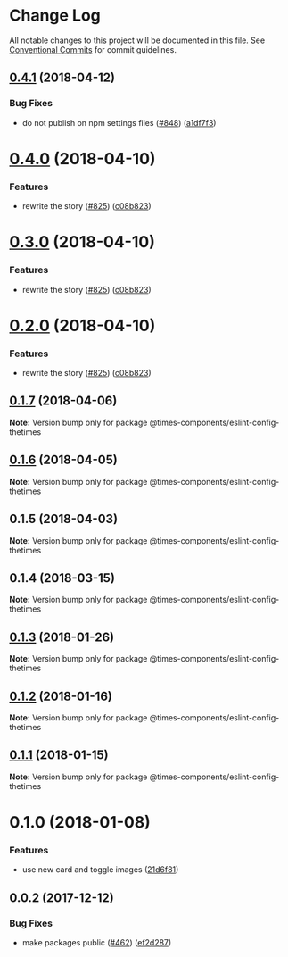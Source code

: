 # Change Log

All notable changes to this project will be documented in this file.
See [Conventional Commits](https://conventionalcommits.org) for commit guidelines.

<a name="0.4.1"></a>
## [0.4.1](https://github.com/newsuk/times-components/compare/@times-components/eslint-config-thetimes@0.4.0...@times-components/eslint-config-thetimes@0.4.1) (2018-04-12)


### Bug Fixes

* do not publish on npm settings files ([#848](https://github.com/newsuk/times-components/issues/848)) ([a1df7f3](https://github.com/newsuk/times-components/commit/a1df7f3))




<a name="0.4.0"></a>
# [0.4.0](https://github.com/newsuk/times-components/compare/@times-components/eslint-config-thetimes@0.1.7...@times-components/eslint-config-thetimes@0.4.0) (2018-04-10)


### Features

* rewrite the story ([#825](https://github.com/newsuk/times-components/issues/825)) ([c08b823](https://github.com/newsuk/times-components/commit/c08b823))




<a name="0.3.0"></a>
# [0.3.0](https://github.com/newsuk/times-components/compare/@times-components/eslint-config-thetimes@0.1.7...@times-components/eslint-config-thetimes@0.3.0) (2018-04-10)


### Features

* rewrite the story ([#825](https://github.com/newsuk/times-components/issues/825)) ([c08b823](https://github.com/newsuk/times-components/commit/c08b823))




<a name="0.2.0"></a>
# [0.2.0](https://github.com/newsuk/times-components/compare/@times-components/eslint-config-thetimes@0.1.7...@times-components/eslint-config-thetimes@0.2.0) (2018-04-10)


### Features

* rewrite the story ([#825](https://github.com/newsuk/times-components/issues/825)) ([c08b823](https://github.com/newsuk/times-components/commit/c08b823))




<a name="0.1.7"></a>
## [0.1.7](https://github.com/newsuk/times-components/compare/@times-components/eslint-config-thetimes@0.1.6...@times-components/eslint-config-thetimes@0.1.7) (2018-04-06)




**Note:** Version bump only for package @times-components/eslint-config-thetimes

<a name="0.1.6"></a>
## [0.1.6](https://github.com/newsuk/times-components/compare/@times-components/eslint-config-thetimes@0.1.5...@times-components/eslint-config-thetimes@0.1.6) (2018-04-05)




**Note:** Version bump only for package @times-components/eslint-config-thetimes

<a name="0.1.5"></a>
## 0.1.5 (2018-04-03)




**Note:** Version bump only for package @times-components/eslint-config-thetimes

<a name="0.1.4"></a>
## 0.1.4 (2018-03-15)




**Note:** Version bump only for package @times-components/eslint-config-thetimes

<a name="0.1.3"></a>
## [0.1.3](https://github.com/newsuk/times-components/compare/@times-components/eslint-config-thetimes@0.1.2...@times-components/eslint-config-thetimes@0.1.3) (2018-01-26)




**Note:** Version bump only for package @times-components/eslint-config-thetimes

<a name="0.1.2"></a>
## [0.1.2](https://github.com/newsuk/times-components/compare/@times-components/eslint-config-thetimes@0.1.1...@times-components/eslint-config-thetimes@0.1.2) (2018-01-16)




**Note:** Version bump only for package @times-components/eslint-config-thetimes

<a name="0.1.1"></a>
## [0.1.1](https://github.com/newsuk/times-components/compare/@times-components/eslint-config-thetimes@0.1.0...@times-components/eslint-config-thetimes@0.1.1) (2018-01-15)




**Note:** Version bump only for package @times-components/eslint-config-thetimes

<a name="0.1.0"></a>
# 0.1.0 (2018-01-08)


### Features

* use new card and toggle images ([21d6f81](https://github.com/newsuk/times-components/commit/21d6f81))




<a name="0.0.2"></a>
## 0.0.2 (2017-12-12)


### Bug Fixes

* make packages public ([#462](https://github.com/newsuk/times-components/issues/462)) ([ef2d287](https://github.com/newsuk/times-components/commit/ef2d287))
